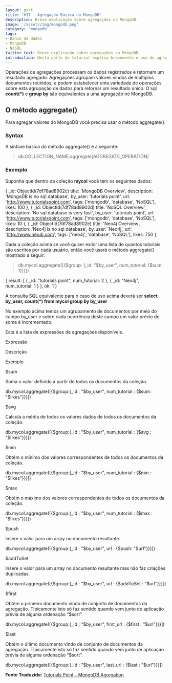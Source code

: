 ```yaml
---
layout: post
title: "#17 - Agregação Básica no MongoDB"
description: Breve explicação sobre agregações no MongoDB.
image: '/assets/img/mongodb.png'
category: 'mongodb'
tags:
- Banco de dados
- MongoDB
- NoSQL
twitter_text: Breve explicação sobre agregações no MongoDB.
introduction: Nesta parte do tutorial explico brevemente o uso de agregações no MongoDB.
---
```

Operações de agregações processam os dados registrados e retornam um resultado agregado. Agregações agrupam valores vindos de múltiplos documentos reunidos, e podem estabelecer uma variedade de operações sobre esta agrupação de dados para retornar um resultado único. O sql **count(*)** e **group by** são equivalentes a uma agregação no MongoDB.

## O método aggregate()

Para agregar valores do MongoDB você precisa usar o método aggregate().

### Syntax

A sintaxe básica do método aggregate() é a seguinte:

>db.COLLECTION_NAME.aggregate(AGGREGATE_OPERATION)

### Exemplo

Suponha que dentro da coleção **mycol** você tem os seguintes dados:

{
  _id: ObjectId(7df78ad8902c)
  title: 'MongoDB Overview',
  description: 'MongoDB is no sql database',
  by_user: 'tutorials point',
  url: 'http://www.tutorialspoint.com',
  tags: ['mongodb', 'database', 'NoSQL'],
  likes: 100
},
{
  _id: ObjectId(7df78ad8902d)
  title: 'NoSQL Overview',
  description: 'No sql database is very fast',
  by_user: 'tutorials point',
  url: 'http://www.tutorialspoint.com',
  tags: ['mongodb', 'database', 'NoSQL'],
  likes: 10
},
{
  _id: ObjectId(7df78ad8902e)
  title: 'Neo4j Overview',
  description: 'Neo4j is no sql database',
  by_user: 'Neo4j',
  url: 'http://www.neo4j.com',
  tags: ['neo4j', 'database', 'NoSQL'],
  likes: 750
},

Dada a coleção acima se você quiser exibir uma lista de quantos tutoriais são escritos por cada usuário, então você usará o método aggregate() mostrado a seguir:

> db.mycol.aggregate([{$group: {_id: "$by_user", num_tutorial: {$sum: 1}}}])

{
  result: [
    {
      _id: "tutorials point",
      num_tutorial: 2
    },
    {
      _id: "Neo4j",
      num_tutorial: 1
    }
  ],
  ok: 1
}

A consulta SQL equivalente para o caso de uso acima deverá ser **select by_user, count(*) from mycol group by by_user**

No exemplo acima temos um agrupamento de documentos por meio do campo by_user e sobre cada ocorrência deste campo um valor prévio de soma é incrementado.

Esta é a lista de expressões de agregações disponíveis.

Expressão

Descrição

Exemplo

$sum

Soma o valor definido a partir de todos os documentos da coleção.

db.mycol.aggregate([{$group:{_id : "$by_user", num_tutorial : {$sum : "$likes"}}}])

$avg

Calcula a média de todos os valores dados de todos os documentos da coleção.

db.mycol.aggregate([{$group:{_id : "$by_user", num_tutorial : {$avg : "$likes"}}}])

$min

Obtém o mínimo dos valores correspondentes de todos os documentos da coleção.

db.mycol.aggregate([{$group:{_id : "$by_user", num_tutorial : {$min : "$likes"}}}])

$max

Obtém o máximo dos valores correspondentes de todos os documentos da coleção.

db.mycol.aggregate([{$group:{_id : "$by_user", num_tutorial : {$max : "$likes"}}}])

$push

Insere o valor para um array no documento resultante.

db.mycol.aggregate([{$group:{_id : "$by_user", url : {$push: "$url"}}}])

$addToSet

Insere o valor para um array no documento resultante mas não faz criações duplicadas.

db.mycol.aggregate([{$group:{_id : "$by_user", url : {$addToSet : "$url"}}}])

$first

Obtém o primeiro documento vindo de conjunto de documentos da agregação. Tipicamente isto só faz sentido quando vem junto de aplicação prévia de alguma ordenação “$sort”.

db.mycol.aggregate([{$group:{_id : "$by_user", first_url : {$first : "$url"}}}])

$last

Obtém o último documento vindo de conjunto de documentos da agregação. Tipicamente isto só faz sentido quando vem junto de aplicação prévia de alguma ordenação “$sort”.

db.mycol.aggregate([{$group:{_id : "$by_user", last_url : {$last : "$url"}}}])

**Fonte Traduzida:** [Tutorials Point – MongoDB Agregation](http://www.tutorialspoint.com/mongodb/mongodb_aggregation.htm)
